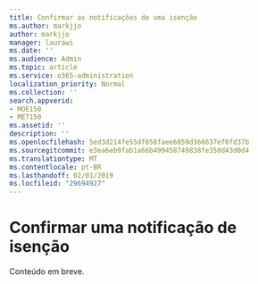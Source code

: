 ```yaml
---
title: Confirmar as notificações de uma isenção
ms.author: markjjo
author: markjjo
manager: laurawi
ms.date: ''
ms.audience: Admin
ms.topic: article
ms.service: o365-administration
localization_priority: Normal
ms.collection: ''
search.appverid:
- MOE150
- MET150
ms.assetid: ''
description: ''
ms.openlocfilehash: 5ed3d214fe55df658faee6859d366637ef0fd37b
ms.sourcegitcommit: e3ea6eb9fab1a66b499458749838fe350d43d0d4
ms.translationtype: MT
ms.contentlocale: pt-BR
ms.lasthandoff: 02/01/2019
ms.locfileid: "29694927"
---
```

# <a name="acknowledge-a-hold-notification"></a>Confirmar uma notificação de isenção 

Conteúdo em breve.